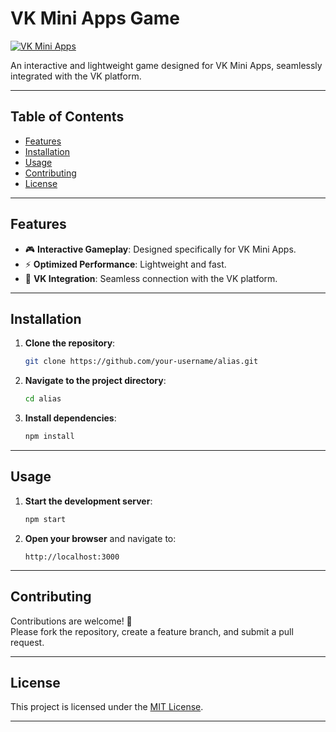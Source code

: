 # VK Mini Apps Game

[![VK Mini Apps](https://img.shields.io/badge/VK-Mini%20Apps-blue)](https://vk.com/app51912640)

An interactive and lightweight game designed for VK Mini Apps, seamlessly integrated with the VK platform.

---

## Table of Contents

- [Features](#features)
- [Installation](#installation)
- [Usage](#usage)
- [Contributing](#contributing)
- [License](#license)

---

## Features

- 🎮 **Interactive Gameplay**: Designed specifically for VK Mini Apps.
- ⚡ **Optimized Performance**: Lightweight and fast.
- 🔗 **VK Integration**: Seamless connection with the VK platform.

---

## Installation

1. **Clone the repository**:
   ```bash
   git clone https://github.com/your-username/alias.git
   ```
2. **Navigate to the project directory**:
   ```bash
   cd alias
   ```
3. **Install dependencies**:
   ```bash
   npm install
   ```

---

## Usage

1. **Start the development server**:
   ```bash
   npm start
   ```
2. **Open your browser** and navigate to:
   ```
   http://localhost:3000
   ```

---

## Contributing

Contributions are welcome! 🎉  
Please fork the repository, create a feature branch, and submit a pull request.

---

## License

This project is licensed under the [MIT License](LICENSE).

---
